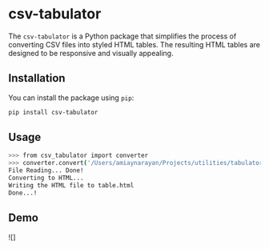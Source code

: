 # csv-tabulator

The `csv-tabulator` is a Python package that simplifies the process of converting CSV files into styled HTML tables. The resulting HTML tables are designed to be responsive and visually appealing.

## Installation

You can install the package using `pip`:

```bash
pip install csv-tabulator
```

## Usage
```bash
>>> from csv_tabulator import converter
>>> converter.convert('/Users/amiaynarayan/Projects/utilities/tabulator/tests/csv_file', 'table.html')
File Reading... Done!
Converting to HTML...
Writing the HTML file to table.html
Done...!
```

## Demo
![]
